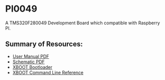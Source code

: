 # PI0049

A TMS320F280049 Development Board which compatible with Raspberry PI.

## Summary of Resources:

- [User Manual PDF](DOC/PI0049_UM_v19.6.20.pdf)
- [Schematic PDF](SCH/PI0049_Sch_v19.4.24.pdf)
- [XBOOT Bootloader](https://github.com/xjtuecho/XBOOT/blob/master/FW/PI0049/XBOOT_v19.6.20_PI0049.hex)
- [XBOOT Command Line Reference](https://github.com/xjtuecho/XBOOT/blob/master/DOC/XBOOT_PI0049_CmdRef.md)
